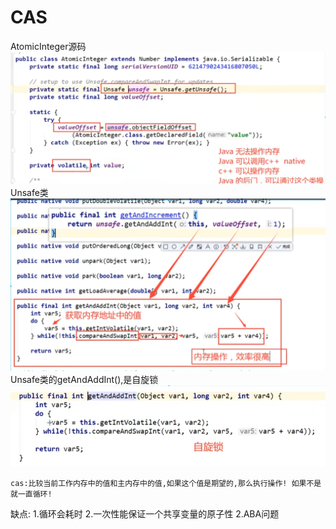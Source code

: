 # CAS
AtomicInteger源码
![](.cas小结_images/AtomicInteger源码.png)
Unsafe类
![](.cas小结_images/Unsafe类.png)
Unsafe类的getAndAddInt(),是自旋锁
![](.cas小结_images/自旋锁.png)

```
cas:比较当前工作内存中的值和主内存中的值,如果这个值是期望的,那么执行操作! 如果不是就一直循环!
```
缺点:
1.循环会耗时 2.一次性能保证一个共享变量的原子性 2.ABA问题
